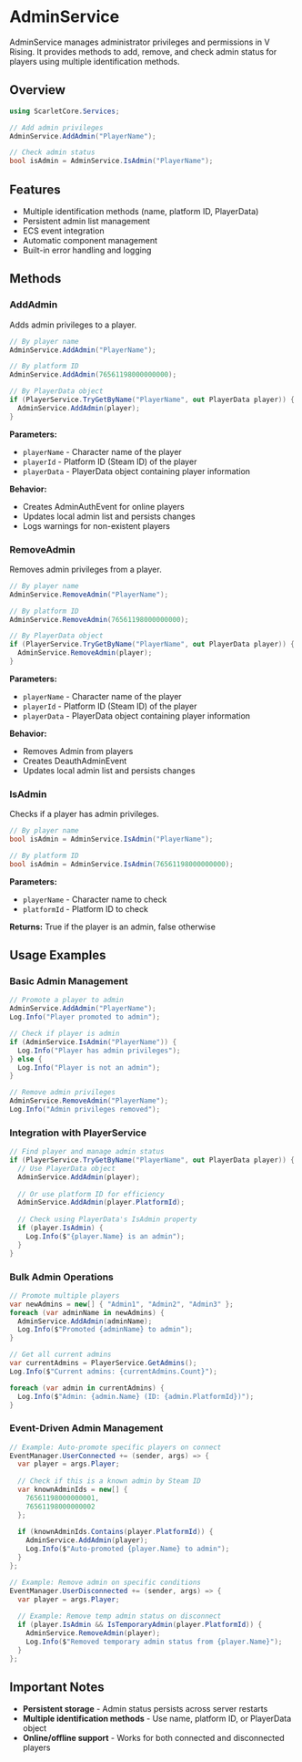 # AdminService

AdminService manages administrator privileges and permissions in V Rising. It provides methods to add, remove, and check admin status for players using multiple identification methods.

## Overview

```csharp
using ScarletCore.Services;

// Add admin privileges
AdminService.AddAdmin("PlayerName");

// Check admin status
bool isAdmin = AdminService.IsAdmin("PlayerName");
```

## Features

- Multiple identification methods (name, platform ID, PlayerData)
- Persistent admin list management
- ECS event integration
- Automatic component management
- Built-in error handling and logging

## Methods

### AddAdmin
Adds admin privileges to a player.

```csharp
// By player name
AdminService.AddAdmin("PlayerName");

// By platform ID
AdminService.AddAdmin(76561198000000000);

// By PlayerData object
if (PlayerService.TryGetByName("PlayerName", out PlayerData player)) {
  AdminService.AddAdmin(player);
}
```

**Parameters:**
- `playerName` - Character name of the player
- `playerId` - Platform ID (Steam ID) of the player  
- `playerData` - PlayerData object containing player information

**Behavior:**
- Creates AdminAuthEvent for online players
- Updates local admin list and persists changes
- Logs warnings for non-existent players

### RemoveAdmin
Removes admin privileges from a player.

```csharp
// By player name
AdminService.RemoveAdmin("PlayerName");

// By platform ID
AdminService.RemoveAdmin(76561198000000000);

// By PlayerData object
if (PlayerService.TryGetByName("PlayerName", out PlayerData player)) {
  AdminService.RemoveAdmin(player);
}
```

**Parameters:**
- `playerName` - Character name of the player
- `playerId` - Platform ID (Steam ID) of the player
- `playerData` - PlayerData object containing player information

**Behavior:**
- Removes Admin from players
- Creates DeauthAdminEvent
- Updates local admin list and persists changes

### IsAdmin
Checks if a player has admin privileges.

```csharp
// By player name
bool isAdmin = AdminService.IsAdmin("PlayerName");

// By platform ID
bool isAdmin = AdminService.IsAdmin(76561198000000000);
```

**Parameters:**
- `playerName` - Character name to check
- `platformId` - Platform ID to check

**Returns:** True if the player is an admin, false otherwise

## Usage Examples

### Basic Admin Management
```csharp
// Promote a player to admin
AdminService.AddAdmin("PlayerName");
Log.Info("Player promoted to admin");

// Check if player is admin
if (AdminService.IsAdmin("PlayerName")) {
  Log.Info("Player has admin privileges");
} else {
  Log.Info("Player is not an admin");
}

// Remove admin privileges
AdminService.RemoveAdmin("PlayerName");
Log.Info("Admin privileges removed");
```

### Integration with PlayerService
```csharp
// Find player and manage admin status
if (PlayerService.TryGetByName("PlayerName", out PlayerData player)) {
  // Use PlayerData object
  AdminService.AddAdmin(player);
  
  // Or use platform ID for efficiency
  AdminService.AddAdmin(player.PlatformId);
  
  // Check using PlayerData's IsAdmin property
  if (player.IsAdmin) {
    Log.Info($"{player.Name} is an admin");
  }
}
```

### Bulk Admin Operations
```csharp
// Promote multiple players
var newAdmins = new[] { "Admin1", "Admin2", "Admin3" };
foreach (var adminName in newAdmins) {
  AdminService.AddAdmin(adminName);
  Log.Info($"Promoted {adminName} to admin");
}

// Get all current admins
var currentAdmins = PlayerService.GetAdmins();
Log.Info($"Current admins: {currentAdmins.Count}");

foreach (var admin in currentAdmins) {
  Log.Info($"Admin: {admin.Name} (ID: {admin.PlatformId})");
}
```

### Event-Driven Admin Management
```csharp
// Example: Auto-promote specific players on connect
EventManager.UserConnected += (sender, args) => {
  var player = args.Player;
  
  // Check if this is a known admin by Steam ID
  var knownAdminIds = new[] { 
    76561198000000001, 
    76561198000000002 
  };
  
  if (knownAdminIds.Contains(player.PlatformId)) {
    AdminService.AddAdmin(player);
    Log.Info($"Auto-promoted {player.Name} to admin");
  }
};

// Example: Remove admin on specific conditions
EventManager.UserDisconnected += (sender, args) => {
  var player = args.Player;
  
  // Example: Remove temp admin status on disconnect
  if (player.IsAdmin && IsTemporaryAdmin(player.PlatformId)) {
    AdminService.RemoveAdmin(player);
    Log.Info($"Removed temporary admin status from {player.Name}");
  }
};
```


## Important Notes

- **Persistent storage** - Admin status persists across server restarts
- **Multiple identification methods** - Use name, platform ID, or PlayerData object
- **Online/offline support** - Works for both connected and disconnected players
